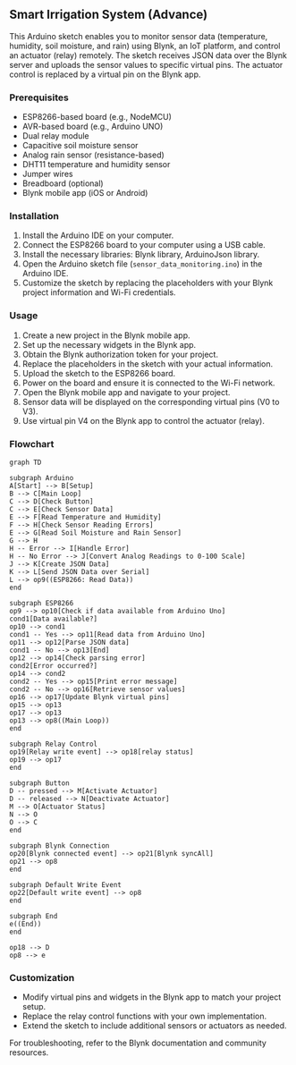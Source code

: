 ## Smart Irrigation System (Advance)

This Arduino sketch enables you to monitor sensor data (temperature, humidity, soil moisture, and rain) using Blynk, an IoT platform, and control an actuator (relay) remotely. The sketch receives JSON data over the Blynk server and uploads the sensor values to specific virtual pins. The actuator control is replaced by a virtual pin on the Blynk app.

### Prerequisites

- ESP8266-based board (e.g., NodeMCU)
- AVR-based board (e.g., Arduino UNO)
- Dual relay module
- Capacitive soil moisture sensor
- Analog rain sensor (resistance-based)
- DHT11 temperature and humidity sensor
- Jumper wires
- Breadboard (optional)
- Blynk mobile app (iOS or Android)

### Installation

1. Install the Arduino IDE on your computer.
2. Connect the ESP8266 board to your computer using a USB cable.
3. Install the necessary libraries: Blynk library, ArduinoJson library.
4. Open the Arduino sketch file (`sensor_data_monitoring.ino`) in the Arduino IDE.
5. Customize the sketch by replacing the placeholders with your Blynk project information and Wi-Fi credentials.

### Usage

1. Create a new project in the Blynk mobile app.
2. Set up the necessary widgets in the Blynk app.
3. Obtain the Blynk authorization token for your project.
4. Replace the placeholders in the sketch with your actual information.
5. Upload the sketch to the ESP8266 board.
6. Power on the board and ensure it is connected to the Wi-Fi network.
7. Open the Blynk mobile app and navigate to your project.
8. Sensor data will be displayed on the corresponding virtual pins (V0 to V3).
9. Use virtual pin V4 on the Blynk app to control the actuator (relay).

### Flowchart

```mermaid
graph TD

subgraph Arduino
A[Start] --> B[Setup]
B --> C[Main Loop]
C --> D[Check Button]
C --> E[Check Sensor Data]
E --> F[Read Temperature and Humidity]
F --> H[Check Sensor Reading Errors]
E --> G[Read Soil Moisture and Rain Sensor]
G --> H
H -- Error --> I[Handle Error]
H -- No Error --> J[Convert Analog Readings to 0-100 Scale]
J --> K[Create JSON Data]
K --> L[Send JSON Data over Serial]
L --> op9((ESP8266: Read Data))
end

subgraph ESP8266
op9 --> op10[Check if data available from Arduino Uno]
cond1[Data available?]
op10 --> cond1
cond1 -- Yes --> op11[Read data from Arduino Uno]
op11 --> op12[Parse JSON data]
cond1 -- No --> op13[End]
op12 --> op14[Check parsing error]
cond2[Error occurred?]
op14 --> cond2
cond2 -- Yes --> op15[Print error message]
cond2 -- No --> op16[Retrieve sensor values]
op16 --> op17[Update Blynk virtual pins]
op15 --> op13
op17 --> op13
op13 --> op8((Main Loop))
end

subgraph Relay Control
op19[Relay write event] --> op18[relay status]
op19 --> op17
end

subgraph Button
D -- pressed --> M[Activate Actuator]
D -- released --> N[Deactivate Actuator]
M --> O[Actuator Status]
N --> O
O --> C
end

subgraph Blynk Connection
op20[Blynk connected event] --> op21[Blynk syncAll]
op21 --> op8
end

subgraph Default Write Event
op22[Default write event] --> op8
end

subgraph End
e((End))
end

op18 --> D
op8 --> e
```

### Customization

- Modify virtual pins and widgets in the Blynk app to match your project setup.
- Replace the relay control functions with your own implementation.
- Extend the sketch to include additional sensors or actuators as needed.

For troubleshooting, refer to the Blynk documentation and community resources.
